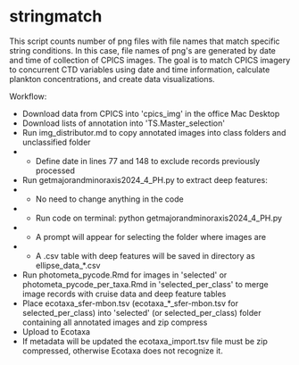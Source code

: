 # stringmatch
This script counts number of png files with file names that match specific string conditions. In this case, file names of png's are generated by date and time of collection of CPICS images. The goal is to match CPICS imagery to concurrent CTD variables using date and time information, calculate plankton concentrations, and create data visualizations.

Workflow:
- Download data from CPICS into 'cpics_img' in the office Mac Desktop
- Download lists of annotation into 'TS.Master_selection'
- Run img_distributor.md to copy annotated images into class folders and unclassified folder
- - Define date in lines 77 and 148 to exclude records previously processed
- Run getmajorandminoraxis2024_4_PH.py to extract deep features:
- - No need to change anything in the code
- - Run code on terminal: python getmajorandminoraxis2024_4_PH.py
- - A prompt will appear for selecting the folder where images are
- - A .csv table with deep features will be saved in directory as ellipse_data_*.csv
- Run photometa_pycode.Rmd for images in 'selected' or photometa_pycode_per_taxa.Rmd in 'selected_per_class' to merge image records with cruise data and deep feature tables
- Place ecotaxa_sfer-mbon.tsv (ecotaxa_*_sfer-mbon.tsv for selected_per_class) into 'selected' (or selected_per_class) folder containing all annotated images and zip compress
- Upload to Ecotaxa
- If metadata will be updated the ecotaxa_import.tsv file must be zip compressed, otherwise Ecotaxa does not recognize it.
